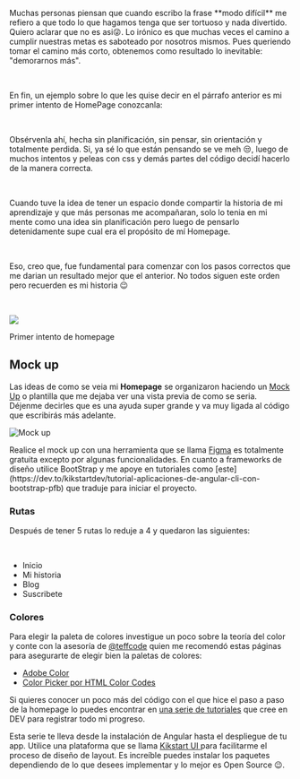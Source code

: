 <p>Muchas personas piensan que cuando escribo la frase **modo difícil** me refiero a que todo lo que hagamos tenga que ser tortuoso y nada divertido. Quiero aclarar que no es asi😜. Lo irónico es que muchas veces el camino a cumplir nuestras metas es saboteado por nosotros mismos. Pues queriendo tomar el camino más corto, obtenemos como resultado lo inevitable: "demorarnos más".</p><br>

<p>En fin, un ejemplo sobre lo que les quise decir en el párrafo anterior es mi primer intento de HomePage conozcanla:</p><br>

<p>Obsérvenla ahí, hecha sin planificación, sin pensar, sin orientación y totalmente perdida. Si, ya sé lo que están pensando se ve meh 😒, luego de muchos intentos y peleas con css y demás partes del código decidí hacerlo de la manera correcta.</p><br>

<p>Cuando tuve la idea de tener un espacio donde compartir la historia de mi aprendizaje y que más personas me acompañaran, solo lo tenia en mi mente como una idea sin planificación pero luego de pensarlo detenidamente supe cual era el propósito de mí Homepage.</p><br>

<p>Eso, creo que, fue fundamental para comenzar con los pasos correctos que me darian un resultado mejor que el anterior. No todos siguen este orden pero recuerden es mi historia 😉</p><br>

<img src= "https://firebasestorage.googleapis.com/v0/b/modo-dificil.appspot.com/o/Screen%20Shot%202020-09-06%20at%209.01.26%20PM.png?alt=media&token=4dee6ab0-a3ac-44f8-97b0-c4340b6479b5"><br>

<p>Primer intento de homepage</p>

## Mock up

<p>Las ideas de como se veia mi <b>Homepage</b> se organizaron haciendo un <a href="https://estudioka.es/que-es-un-mock-up/">Mock Up</a>  o plantilla que me dejaba ver una vista previa de como se seria. Déjenme decirles que es una ayuda super grande y va muy ligada al código que escribirás más adelante.</p>

![Mock up](https://firebasestorage.googleapis.com/v0/b/modo-dificil.appspot.com/o/Screen%20Shot%202020-09-06%20at%209.00.47%20PM.png?alt=media&token=87731652-2b97-40fd-9a70-1ace58dc6a7f)

<p>Realice el mock up con una herramienta que se llama <a href="https://www.figma.com/" target="_blank">Figma</a> es totalmente gratuita excepto por algunas funcionalidades. En cuanto a frameworks de diseño utilice BootStrap y me apoye en tutoriales como [este](https://dev.to/kikstartdev/tutorial-aplicaciones-de-angular-cli-con-bootstrap-pfb) que traduje para iniciar el proyecto.</p>

<h3> Rutas</h3>

<p>Después de tener 5 rutas lo reduje a 4 y quedaron las siguientes:</p><br>

- Inicio
- Mi historia
- Blog
- Suscribete

<h3> Colores </h3>

<p>Para elegir la paleta de colores investigue un poco sobre la teoría del color y conte con la asesoría de <a href="https://twitter.com/teffcode">@teffcode</a> quien me recomendó estas páginas para asegurarte de elegir bien la paletas de colores:</p>

- <a href="https://color.adobe.com/es/create/color-wheel" target="_blank">Adobe Color</a>
- <a href="http://htmlcolorcodes.com/color-picker/" target="_blank">Color Picker por HTML Color Codes</a>

<p>Si quieres conocer un poco más del código con el que hice el paso a paso de la homepage lo puedes encontrar en <a href="https://dev.to/derlys/series/7746">una serie de tutoriales</a> que cree en DEV para registrar todo mi progreso.</p>

<p>Esta serie te lleva desde la instalación de Angular hasta el despliegue de tu app. Utilice una plataforma que se llama <a href="https://github.com/kikstart-ui/kikstart-ui"> Kikstart UI </a> para facilitarme el proceso de diseño de layout. Es increíble puedes instalar los paquetes dependiendo de lo que desees implementar y lo mejor es Open Source 😉.</p>
